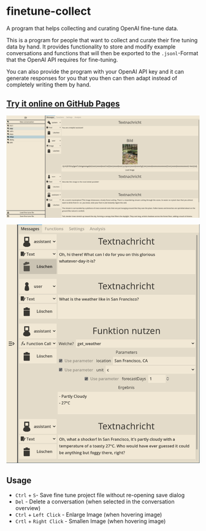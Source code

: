 # finetune-collect
A program that helps collecting and curating OpenAI fine-tune data.

This is a program for people that want to collect and curate their fine tuning data by hand. It provides functionality to store and modify example conversations and functions that will then be exported to the `.jsonl`-Format that the OpenAI API requires for fine-tuning.

You can also provide the program with your OpenAI API key and it can generate responses for you that you then can then adapt instead of completely writing them by hand.

## [Try it online on GitHub Pages](https://wielandb.github.io/finetune-collect/export/web)

![conversation_example](presentation/image_example.png)





![function_example](presentation/function_example_vertical.png)

## Usage

- `Ctrl` + `S`- Save fine tune project file without re-opening save dialog
- `Del` - Delete a conversation (when selected in the conversation overview)
- `Ctrl` + `Left Click` - Enlarge Image (when hovering image)
- `Crtl` + `Right Click` - Smallen Image (when hovering image)
